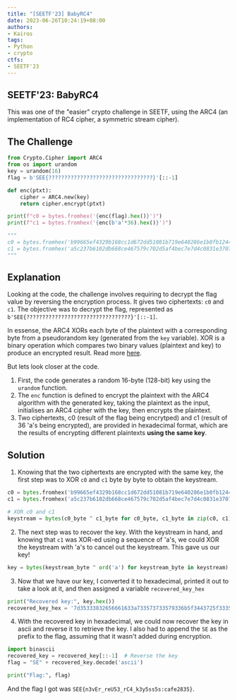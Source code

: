 ```yaml
---
title: "[SEETF'23] BabyRC4"
date: 2023-06-26T10:24:19+08:00
authors:
- Kairos
tags:
- Python
- crypto
ctfs:
- SEETF'23
---
```


## SEETF'23: BabyRC4

This was one of the "easier" crypto challenge in SEETF, using the ARC4 (an implementation of RC4 cipher, a symmetric stream cipher).

## The Challenge

```py
from Crypto.Cipher import ARC4
from os import urandom
key = urandom(16)
flag = b'SEE{?????????????????????????????????}'[::-1]

def enc(ptxt):
    cipher = ARC4.new(key)
    return cipher.encrypt(ptxt)

print(f"c0 = bytes.fromhex('{enc(flag).hex()}')")
print(f"c1 = bytes.fromhex('{enc(b'a'*36).hex()}')")

"""
c0 = bytes.fromhex('b99665ef4329b168cc1d672dd51081b719e640286e1b0fb124403cb59ddb3cc74bda4fd85dfc')
c1 = bytes.fromhex('a5c237b6102db668ce467579c702d5af4bec7e7d4c0831e3707438a6a3c818d019d555fc')
"""
```


## Explanation

Looking at the code, the challenge involves requiring to decrypt the flag value by reversing the encryption process. It gives two ciphertexts: `c0` and `c1`. The objective was to decrypt the flag, represented as `b'SEE{?????????????????????????????????}'[::-1]`.

In essense, the ARC4 XORs each byte of the plaintext with a corresponding byte from a pseudorandom key (generated from the `key` variable). XOR is a binary operation which compares two  binary values (plaintext and key) to produce an encrypted result. Read more [here](https://www.101computing.net/xor-encryption-algorithm/).

But lets look closer at the code.
1. First, the code generates a random 16-byte (128-bit) key using the `urandom` function.
2. The `enc` function is defined to encrypt the plaintext with the ARC4 algorithm with the generated key, taking the plaintext as the input, initialises an ARC4 cipher with the key, then encrypts the plaintext.
3. Two ciphertexts, c0 (result of the flag being encrytped) and c1 (result of 36 'a's being encrypted), are provided in hexadecimal format, which are the results of encrypting different plaintexts **using the same key**.


## Solution

1. Knowing that the two ciphertexts are encrypted with the same key, the first step was to XOR  `c0` and `c1` byte by byte to obtain the keystream. 

```py
c0 = bytes.fromhex('b99665ef4329b168cc1d672dd51081b719e640286e1b0fb124403cb59ddb3cc74bda4fd85dfc')
c1 = bytes.fromhex('a5c237b6102db668ce467579c702d5af4bec7e7d4c0831e3707438a6a3c818d019d555fc')

# XOR c0 and c1 
keystream = bytes(c0_byte ^ c1_byte for c0_byte, c1_byte in zip(c0, c1))
```

2. The next step was to recover the key. With the keystream in hand, and knowing that `c1` was XOR-ed using a sequence of 'a's, we could XOR the keystream with 'a's to cancel out the keystream. This gave us our key!
```py
key = bytes(keystream_byte ^ ord('a') for keystream_byte in keystream)
```

3. Now that we have our key, I converted it to hexadecimal, printed it out to take a look at it, and then assigned a variable `recovered_key_hex` 
```py
print("Recovered key:", key.hex())
recovered_key_hex = '7d35333832656661633a733573733579336b5f3443725f33355565725f724576336e7b45'
```
4. With the recovered key in hexadecimal, we could now recover the key in ascii and reverse it to retrieve the key. I also had to append the `SE` as the prefix to the flag, assuming that it wasn't added during encryption.
```py
import binascii
recovered_key = recovered_key[::-1]  # Reverse the key
flag = "SE" + recovered_key.decode('ascii')

print("Flag:", flag)

```

And the flag I got was `SEE{n3vEr_reU53_rC4_k3y5ss5s:cafe2835}`.